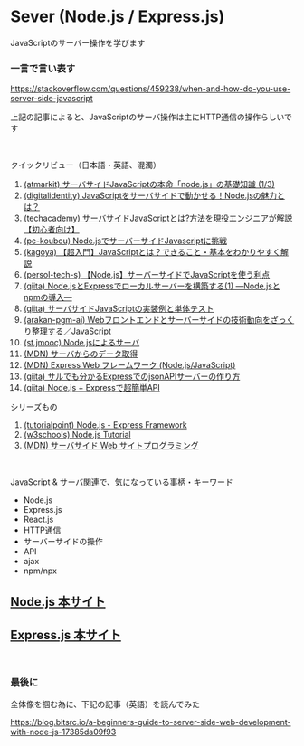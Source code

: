 # Sever (Node.js / Express.js)

JavaScriptのサーバー操作を学びます

### 一言で言い表す

https://stackoverflow.com/questions/459238/when-and-how-do-you-use-server-side-javascript

上記の記事によると、JavaScriptのサーバ操作は主にHTTP通信の操作らしいです

<br>

クイックリビュー（日本語・英語、混濁）
1. [(atmarkit) サーバサイドJavaScriptの本命「node.js」の基礎知識 (1/3)](https://www.atmarkit.co.jp/ait/articles/1102/28/news105.html)
1. [(digitalidentity) JavaScriptをサーバサイドで動かせる！Node.jsの魅力とは？](https://digitalidentity.co.jp/blog/creative/javascript-nodejs.html)
1. [(techacademy) サーバサイドJavaScriptとは?方法を現役エンジニアが解説【初心者向け】](https://techacademy.jp/magazine/34399)
1. [(pc-koubou) Node.jsでサーバーサイドJavascriptに挑戦](https://www.pc-koubou.jp/magazine/32604)
1. [(kagoya) 【超入門】JavaScriptとは？できること・基本をわかりやすく解説](https://www.kagoya.jp/howto/webhomepage/javascript/)
1. [(persol-tech-s) 【Node.js】サーバーサイドでJavaScriptを使う利点](https://persol-tech-s.co.jp/hatalabo/it_engineer/225.html)
1. [(qiita) Node.jsとExpressでローカルサーバーを構築する(1) ―Node.jsとnpmの導入―](https://qiita.com/koedamon/items/37ea8e9175cf0fd62371)
1. [(qiita) サーバサイドJavaScriptの実装例と単体テスト](https://qiita.com/stakezaki/items/8ad539d6e83f28117e93)
1. [(arakan-pgm-ai) Webフロントエンドとサーバーサイドの技術動向をざっくり整理する／JavaScript](https://arakan-pgm-ai.hatenablog.com/entry/2019/04/18/000000)
1. [(st.jmooc) Node.jsによるサーバ](https://st.jmooc.jp/javascript/s5_javascript_server.html)
1. [(MDN) サーバからのデータ取得](https://developer.mozilla.org/ja/docs/Learn/JavaScript/Client-side_web_APIs/Fetching_data)
1. [(MDN) Express Web フレームワーク (Node.js/JavaScript)](https://developer.mozilla.org/ja/docs/Learn/Server-side/Express_Nodejs)
1. [(qiita) サルでも分かるExpressでのjsonAPIサーバーの作り方](https://qiita.com/ngmr_mo/items/73cc7160d002a4989416)
1. [(qiita) Node.js + Expressで超簡単API](https://qiita.com/k-penguin-sato/items/5d0db0116843396946bd)

シリーズもの
1. [(tutorialpoint) Node.js - Express Framework](https://www.tutorialspoint.com/nodejs/nodejs_express_framework.htm)
1. [(w3schools) Node.js Tutorial](https://www.w3schools.com/nodejs/default.asp)
1. [(MDN) サーバサイド Web サイトプログラミング](https://developer.mozilla.org/ja/docs/Learn/Server-side)

<br>

JavaScript & サーバ関連で、気になっている事柄・キーワード
- Node.js
- Express.js
- React.js
- HTTP通信
- サーバーサイドの操作
- API
- ajax
- npm/npx

## [Node.js 本サイト](https://nodejs.org/en/docs/guides/)
## [Express.js 本サイト](https://expressjs.com/en/starter/installing.html)

<br>

### 最後に

全体像を掴む為に、下記の記事（英語）を読んでみた

https://blog.bitsrc.io/a-beginners-guide-to-server-side-web-development-with-node-js-17385da09f93

